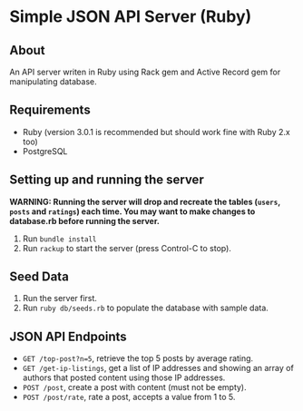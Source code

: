 # Simple JSON API Server (Ruby)

## About
An API server writen in Ruby using Rack gem and Active Record gem for manipulating database.

## Requirements

- Ruby (version 3.0.1 is recommended but should work fine with Ruby 2.x too)
- PostgreSQL

## Setting up and running the server
**WARNING: Running the server will drop and recreate the tables (`users`, `posts` and `ratings`) each time. You may want to make changes to database.rb before running the server.**
1. Run `bundle install`
2. Run `rackup` to start the server (press Control-C to stop).

## Seed Data
1. Run the server first.
2. Run `ruby db/seeds.rb` to populate the database with sample data. 

## JSON API Endpoints
- `GET /top-post?n=5`, retrieve the top 5 posts by average rating.
- `GET /get-ip-listings`, get a list of IP addresses and showing an array of authors that posted content using those IP addresses.
- `POST /post`, create a post with content (must not be empty). 
- `POST /post/rate`, rate a post, accepts a value from 1 to 5.


